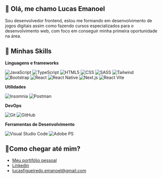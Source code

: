  <h2>👋 Olá, me chamo Lucas Emanoel</h2>
 <p align="left">
   Sou desenvolvedor frontend, estou me formando em desenvolvimento de jogos digitais assim como fazendo cursos especializados para o desenvolvimento web, com foco em conseguir minha primeira oportunidade na área.
</p>
 
## 🚀 Minhas Skills
**Linguagens e frameworks**

  ![JavaScript](https://img.shields.io/badge/-JavaScript-333333?style=flat&logo=javascript)
  ![TypeScript](https://img.shields.io/badge/-TypeScript-333333?style=flat&logo=TypeScript)
  ![HTML5](https://img.shields.io/badge/-HTML5-333333?style=flat&logo=HTML5)
  ![CSS](https://img.shields.io/badge/-CSS-333333?style=flat&logo=CSS3&logoColor=1572B6)
  ![SASS](https://img.shields.io/badge/-SASS-333333?style=flat&logo=SASS&logoColor=pink)
  ![Tailwind](https://img.shields.io/badge/-TAILWINDCSS-333333?style=flat&logo=TAILWINDCSS&logoColor=fff)
  ![Bootstrap](https://img.shields.io/badge/-Bootstrap-333333?style=flat&logo=BOOTSTRAP&logoColor=purple)
  ![React](https://img.shields.io/badge/-React-333333?style=flat&logo=react)
  ![React Native](https://img.shields.io/badge/-React%20Native-333333?style=flat&logo=react)
  ![Next.js](https://img.shields.io/badge/-Next%20js-333333?style=flat&logo=next.js)
  ![React Vite](https://img.shields.io/badge/-vite-333333?style=flat&logo=vite)

**Utilidades**

  ![Insomnia](https://img.shields.io/badge/-Insomnia-333333?style=flat&logo=insomnia)
  ![Postman](https://img.shields.io/badge/-Postman-333333?style=flat&logo=postman)

**DevOps**

  ![Git](https://img.shields.io/badge/-Git-333333?style=flat&logo=git)
  ![GitHub](https://img.shields.io/badge/-GitHub-333333?style=flat&logo=github)

**Ferramentas de Desenvolvimento**

  ![Visual Studio Code](https://img.shields.io/badge/-Visual%20Studio%20Code-333333?style=flat&logo=visual-studio-code&logoColor=007ACC)
  ![Adobe PS](https://img.shields.io/badge/-Adobe%20PS-333333?style=flat&logo=adobe-photoshop&logoColor=007ACC)

## 🔔Como chegar até mim?</h3>

- <a href="https://next-frontend-portifolio.vercel.app/" alt="Portifólio">Meu portifólio pessoal</a>
- <a href="https://www.linkedin.com/in/lucas-emanoel-figueiredo-da-silva" alt="Linkedin">Linkedin</a>
- <a mailto="@lucasfigueiredo.emanoel@gmail.com" alt="email">lucasfigueiredo.emanoel@gmail.com</a>
 
 
<!---
lucastheldl/lucastheldl is a ✨ special ✨ repository because its `README.md` (this file) appears on your GitHub profile.
You can click the Preview link to take a look at your changes.
--->
